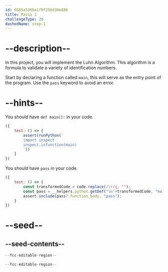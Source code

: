 ```yaml
---
id: 6565a536ba1f9f25bd30e88b
title: Passo 1
challengeType: 20
dashedName: step-1
---
```


# --description--

In this project, you will implement the Luhn Algorithm. This algorithm is a formula to validate a variety of identification numbers.

Start by declaring a function called `main`, this will serve as the entry point of the program. Use the `pass` keyword to avoid an error.

# --hints--

You should have `def main():` in your code.

```js
({
    test: () => {
        assert(runPython(`
        import inspect
        inspect.isfunction(main)
        `))
    }
})
```

You should have `pass` in your code.

```js
({
    test: () => {
        const transformedCode = code.replace(/\r/g, "");
        const pass = __helpers.python.getDef("\n"+transformedCode, "main");
        assert.include(pass?.function_body, "pass");
    }
})
```

# --seed--

## --seed-contents--

```python
--fcc-editable-region--

--fcc-editable-region--
```
